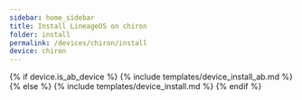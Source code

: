 ```yaml
---
sidebar: home_sidebar
title: Install LineageOS on chiron
folder: install
permalink: /devices/chiron/install
device: chiron
---
```

{% if device.is_ab_device %}
{% include templates/device_install_ab.md %}
{% else %}
{% include templates/device_install.md %}
{% endif %}
